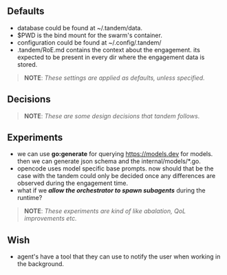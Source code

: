 ## Defaults
- database could be found at ~/.tandem/data.
- $PWD is the bind mount for the swarm's container.
- configuration could be found at ~/.config/.tandem/
- .tandem/RoE.md contains the context about the engagement. its expected to be present in every dir where the engagement data is stored.
> **NOTE**: *These settings are applied as defaults, unless specified.*

## Decisions
> **NOTE**: *These are some design decisions that tandem follows*.


## Experiments
- we can use **go:generate** for querying https://models.dev for models. then we can generate json schema and the internal/models/*.go.
- opencode uses model specific base prompts. now should that be the case with the tandem could only be decided once any differences are observed during the engagement time.
- what if we ***allow the orchestrator to spawn subagents*** during the runtime?
> **NOTE**: *These experiments are kind of like abalation, QoL improvements etc.*

## Wish
- agent's have a tool that they can use to notify the user when working in the background.